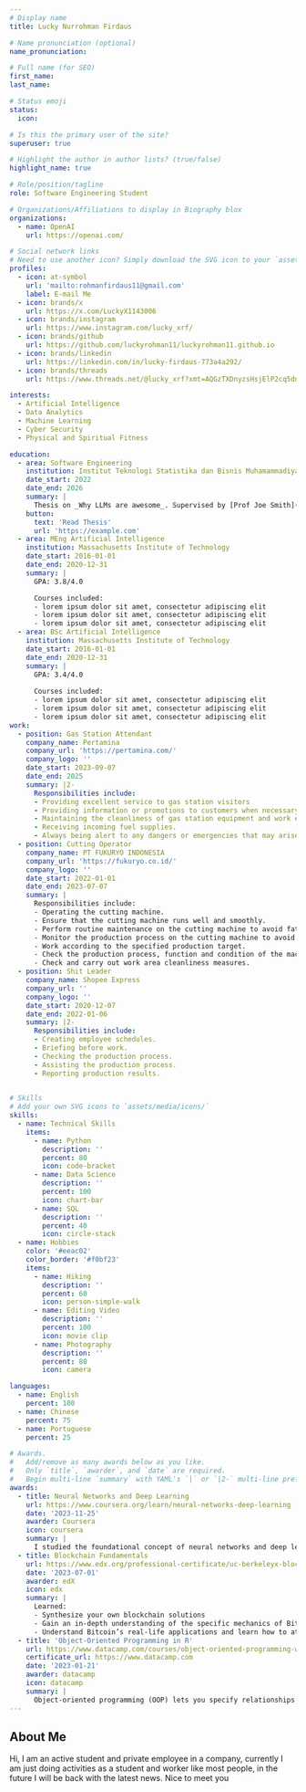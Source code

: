 ```yaml
---
# Display name
title: Lucky Nurrohman Firdaus

# Name pronunciation (optional)
name_pronunciation: 

# Full name (for SEO)
first_name: 
last_name: 

# Status emoji
status:
  icon: 

# Is this the primary user of the site?
superuser: true

# Highlight the author in author lists? (true/false)
highlight_name: true

# Role/position/tagline
role: Software Engineering Student

# Organizations/Affiliations to display in Biography blox
organizations:
  - name: OpenAI
    url: https://openai.com/

# Social network links
# Need to use another icon? Simply download the SVG icon to your `assets/media/icons/` folder.
profiles:
  - icon: at-symbol
    url: 'mailto:rohmanfirdaus11@gmail.com'
    label: E-mail Me
  - icon: brands/x
    url: https://x.com/LuckyX1143006
  - icon: brands/instagram
    url: https://www.instagram.com/lucky_xrf/
  - icon: brands/github
    url: https://github.com/luckyrohman11/luckyrohman11.github.io
  - icon: brands/linkedin
    url: https://linkedin.com/in/lucky-firdaus-773a4a292/
  - icon: brands/threads
    url: https://www.threads.net/@lucky_xrf?xmt=AQGzTXDnyzsHsjElP2cq5dn64cUPEK5OAb88egnQogRRHU

interests:
  - Artificial Intelligence
  - Data Analytics
  - Machine Learning
  - Cyber Security
  - Physical and Spiritual Fitness

education:
  - area: Software Engineering
    institution: Institut Teknologi Statistika dan Bisnis Muhamammadiyah Semarang
    date_start: 2022
    date_end: 2026
    summary: |
      Thesis on _Why LLMs are awesome_. Supervised by [Prof Joe Smith](https://example.com). Presented papers at 5 IEEE conferences with the contributions being published in 2 Springer journals.
    button:
      text: 'Read Thesis'
      url: 'https://example.com'
  - area: MEng Artificial Intelligence
    institution: Massachusetts Institute of Technology
    date_start: 2016-01-01
    date_end: 2020-12-31
    summary: |
      GPA: 3.8/4.0

      Courses included:
      - lorem ipsum dolor sit amet, consectetur adipiscing elit
      - lorem ipsum dolor sit amet, consectetur adipiscing elit
      - lorem ipsum dolor sit amet, consectetur adipiscing elit
  - area: BSc Artificial Intelligence
    institution: Massachusetts Institute of Technology
    date_start: 2016-01-01
    date_end: 2020-12-31
    summary: |
      GPA: 3.4/4.0
      
      Courses included:
      - lorem ipsum dolor sit amet, consectetur adipiscing elit
      - lorem ipsum dolor sit amet, consectetur adipiscing elit
      - lorem ipsum dolor sit amet, consectetur adipiscing elit
work:
  - position: Gas Station Attendant
    company_name: Pertamina
    company_url: 'https://pertamina.com/'
    company_logo: ''
    date_start: 2023-09-07
    date_end: 2025 
    summary: |2-
      Responsibilities include:
      - Providing excellent service to gas station visitors
      - Providing information or promotions to customers when necessary.
      - Maintaining the cleanliness of gas station equipment and work environment.
      - Receiving incoming fuel supplies.
      - Always being alert to any dangers or emergencies that may arise.
  - position: Cutting Operator
    company_name: PT FUKURYO INDONESIA
    company_url: 'https://fukuryo.co.id/'
    company_logo: ''
    date_start: 2022-01-01
    date_end: 2023-07-07
    summary: |
      Responsibilities include:
      - Operating the cutting machine.
      - Ensure that the cutting machine runs well and smoothly.
      - Perform routine maintenance on the cutting machine to avoid fatal damage to the cutting machine.
      - Monitor the production process on the cutting machine to avoid production errors.
      - Work according to the specified production target.
      - Check the production process, function and condition of the machine, materials to be used, and so on.
      - Check and carry out work area cleanliness measures.
  - position: Shit Leader
    company_name: Shopee Express
    company_url: ''
    company_logo: ''
    date_start: 2020-12-07
    date_end: 2022-01-06
    summary: |2-
      Responsibilities include:
      - Creating employee schedules.
      - Briefing before work.
      - Checking the production process.
      - Assisting the production process.
      - Reporting production results.   
     

# Skills
# Add your own SVG icons to `assets/media/icons/`
skills:
  - name: Technical Skills
    items:
      - name: Python
        description: ''
        percent: 80
        icon: code-bracket
      - name: Data Science
        description: ''
        percent: 100
        icon: chart-bar
      - name: SQL
        description: ''
        percent: 40
        icon: circle-stack
  - name: Hobbies
    color: '#eeac02'
    color_border: '#f0bf23'
    items:
      - name: Hiking
        description: ''
        percent: 60
        icon: person-simple-walk
      - name: Editing Video
        description: ''
        percent: 100
        icon: movie clip
      - name: Photography
        description: ''
        percent: 80
        icon: camera

languages:
  - name: English
    percent: 100
  - name: Chinese
    percent: 75
  - name: Portuguese
    percent: 25

# Awards.
#   Add/remove as many awards below as you like.
#   Only `title`, `awarder`, and `date` are required.
#   Begin multi-line `summary` with YAML's `|` or `|2-` multi-line prefix and indent 2 spaces below.
awards:
  - title: Neural Networks and Deep Learning
    url: https://www.coursera.org/learn/neural-networks-deep-learning
    date: '2023-11-25'
    awarder: Coursera
    icon: coursera
    summary: |
      I studied the foundational concept of neural networks and deep learning. By the end, I was familiar with the significant technological trends driving the rise of deep learning; build, train, and apply fully connected deep neural networks; implement efficient (vectorized) neural networks; identify key parameters in a neural network’s architecture; and apply deep learning to your own applications.
  - title: Blockchain Fundamentals
    url: https://www.edx.org/professional-certificate/uc-berkeleyx-blockchain-fundamentals
    date: '2023-07-01'
    awarder: edX
    icon: edx
    summary: |
      Learned:
      - Synthesize your own blockchain solutions
      - Gain an in-depth understanding of the specific mechanics of Bitcoin
      - Understand Bitcoin’s real-life applications and learn how to attack and destroy Bitcoin, Ethereum, smart contracts and Dapps, and alternatives to Bitcoin’s Proof-of-Work consensus algorithm
  - title: 'Object-Oriented Programming in R'
    url: https://www.datacamp.com/courses/object-oriented-programming-with-s3-and-r6-in-r
    certificate_url: https://www.datacamp.com
    date: '2023-01-21'
    awarder: datacamp
    icon: datacamp
    summary: |
      Object-oriented programming (OOP) lets you specify relationships between functions and the objects that they can act on, helping you manage complexity in your code. This is an intermediate level course, providing an introduction to OOP, using the S3 and R6 systems. S3 is a great day-to-day R programming tool that simplifies some of the functions that you write. R6 is especially useful for industry-specific analyses, working with web APIs, and building GUIs.
---
```


## About Me

Hi, I am an active student and private employee in a company, currently I am just doing activities as a student and worker like most people, in the future I will be back with the latest news. Nice to meet you

